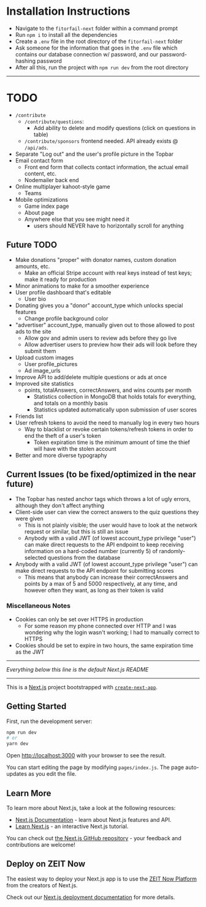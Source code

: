 # Installation Instructions

-   Navigate to the `fitorfail-next` folder within a command prompt
-   Run `npm i` to install all the dependencies
-   Create a `.env` file in the root directory of the `fitorfail-next` folder
-   Ask someone for the information that goes in the `.env` file which contains our database connection w/ password, and our password-hashing password
-   After all this, run the project with `npm run dev` from the root directory

---

# TODO

-   `/contribute`
    -   `/contribute/questions`:
        -   Add ability to delete and modify questions (click on questions in table)
    -   `/contribute/sponsors` frontend needed. API already exists @ `/api/ads`.
-   Separate "Log out" and the user's profile picture in the Topbar
-   Email contact form
    -   Front end form that collects contact information, the actual email content, etc.
    -   Nodemailer back end
-   Online multiplayer kahoot-style game
    -   Teams
-   Mobile optimizations
    -   Game index page
    -   About page
    -   Anywhere else that you see might need it
        -   users should NEVER have to horizontally scroll for anything

## Future TODO

-   Make donations "proper" with donator names, custom donation amounts, etc.
    -   Make an official Stripe account with real keys instead of test keys; make it ready for production
-   Minor animations to make for a smoother experience
-   User profile dashboard that's editable
    -   User bio
-   Donating gives you a "donor" account_type which unlocks special features
    -   Change profile background color
-   "advertiser" account_type, manually given out to those allowed to post ads to the site
    -   Allow gov and admin users to review ads before they go live
    -   Allow advertiser users to preview how their ads will look before they submit them
-   Upload custom images
    -   User profile_pictures
    -   Ad image_urls
-   Improve API to add/delete multiple questions or ads at once
-   Improved site statistics
    -   points, totalAnswers, correctAnswers, and wins counts per month
        -   Statistics collection in MongoDB that holds totals for everything, and totals on a monthly basis
        -   Statistics updated automatically upon submission of user scores
-   Friends list
-   User refresh tokens to avoid the need to manually log in every two hours
    -   Way to blacklist or revoke certain tokens/refresh tokens in order to end the theft of a user's token
        -   Token expiration time is the minimum amount of time the thief will have with the stolen account
-   Better and more diverse typography

## Current Issues (to be fixed/optimized in the near future)

-   The Topbar has nested anchor tags which throws a lot of ugly errors, although they don't affect anything
-   Client-side user can view the correct answers to the quiz questions they were given
    -   This is not plainly visible; the user would have to look at the network request or similar, but this is still an issue
    -   Anybody with a valid JWT (of lowest account_type privilege "user") can make direct requests to the API endpoint to keep receiving information on a hard-coded number (currently 5) of randomly-selected questions from the database
-   Anybody with a valid JWT (of lowest account_type privilege "user") can make direct requests to the API endpoint for submitting scores
    -   This means that anybody can increase their correctAnswers and points by a max of 5 and 5000 respectively, at any time, and however often they want, as long as their token is valid

### Miscellaneous Notes

-   Cookies can only be set over HTTPS in production
    -   For some reason my phone connected over HTTP and I was wondering why the login wasn't working; I had to manually correct to HTTPS
-   Cookies should be set to expire in two hours, the same expiration time as the JWT

---

_Everything below this line is the default Next.js README_

---

This is a [Next.js](https://nextjs.org/) project bootstrapped with [`create-next-app`](https://github.com/zeit/next.js/tree/canary/packages/create-next-app).

## Getting Started

First, run the development server:

```bash
npm run dev
# or
yarn dev
```

Open [http://localhost:3000](http://localhost:3000) with your browser to see the result.

You can start editing the page by modifying `pages/index.js`. The page auto-updates as you edit the file.

## Learn More

To learn more about Next.js, take a look at the following resources:

-   [Next.js Documentation](https://nextjs.org/docs) - learn about Next.js features and API.
-   [Learn Next.js](https://nextjs.org/learn) - an interactive Next.js tutorial.

You can check out [the Next.js GitHub repository](https://github.com/zeit/next.js/) - your feedback and contributions are welcome!

## Deploy on ZEIT Now

The easiest way to deploy your Next.js app is to use the [ZEIT Now Platform](https://zeit.co/import?utm_medium=default-template&filter=next.js&utm_source=create-next-app&utm_campaign=create-next-app-readme) from the creators of Next.js.

Check out our [Next.js deployment documentation](https://nextjs.org/docs/deployment) for more details.
